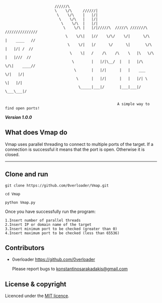         
```
				       //////\
				       \    \/\     //////| 
				        \    \/\    |   |/|
				         \    \/\   |   |/|
				          \    \/\  |   |/|
				           \    \/\ |   |/|/////\  /////\ ///////\    ///////////////
				            \    \/\|   |//    \/\/    \/|      \/\   |    ____   //
				             \    \/|   |/      \/      \|       \/\  |   |/| /  //  
				              \    \|   /    /\    /\    \   |\   \/\ |   |///  //
				               \        |   |/|\__/  |   |   |/\   \/\|    ____//
				                \       |   |/|      |   |    ___   \/|   |/|
				                 \      |   |/|      |   |   |/| \   \|   |/|
				                  \_____|___|/       |___|___|/   \___\___|/
				  
				        
				                                    A simple way to find open ports!

```
***Version 1.0.0***

What does Vmap do
---

Vmap uses parallel threading to connect to multiple ports of the target. If a connection is successful it means
that the port is open. Otherwise it is closed.

---

Clone and run
---
```
git clone https://github.com/0verloader/Vmap.git
```
```
cd Vmap
```
```
python Vmap.py
```

Once you have successfully run the program:
```
1.Insert number of parallel threads
2.Insert IP or domain name of the target
3.Insert minimum port to be checked (greater than 0)
4.Insert maximum port to be checked (less than 65536)
```

Contributors
---

- 0verloader <https://github.com/0verloader>

  Please report bugs to <konstantinosarakadakis@gmail.com>

License & copyright
---
Licenced under the [MIT licence](LICENSE).
